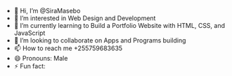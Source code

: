 - 👋 Hi, I’m @SiraMasebo
- 👀 I’m interested in Web Design and Development
- 🌱 I’m currently learning to Build a Portfolio Website with HTML, CSS, and JavaScript
- 💞️ I’m looking to collaborate on Apps and Programs building
- 📫 How to reach me +255759683635
- 😄 Pronouns: Male
- ⚡ Fun fact: 
<!---
SiraMasebo/SiraMasebo is a ✨ special ✨ repository because its `README.md` (this file) appears on your GitHub profile.
You can click the Preview link to take a look at your changes.
--->
